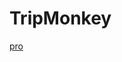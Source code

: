# TripMonkey
<!DOCTYPE HTML>
<body>
<a href="https://arithmetic.trisummerseries.co.za" target="https://arithmetic.trisummerseries.co.za/">pro</a>
</body>
